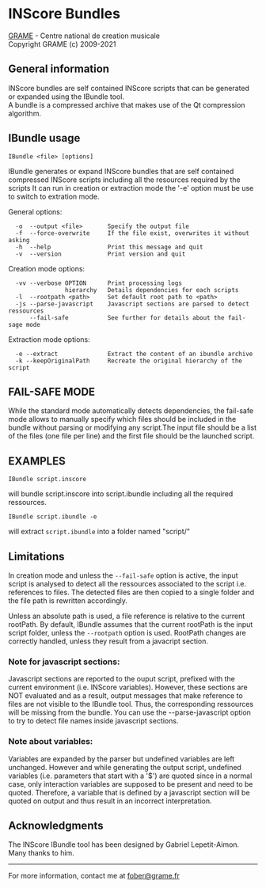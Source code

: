 # INScore Bundles
[GRAME](http://www.grame.fr) - Centre national de creation musicale  
Copyright GRAME (c) 2009-2021

## General information
INScore bundles are self contained INScore scripts that can be 
generated or expanded using the IBundle tool.   
A bundle is a compressed archive that makes use of the Qt 
compression algorithm. 

## IBundle usage

~~~~~~~~~~
IBundle <file> [options]
~~~~~~~~~~
IBundle generates or expand INScore bundles that are self contained compressed
INScore scripts including all the resources required by the scripts
It can run in creation or extraction mode
the '-e' option must be use to switch to extration mode.

General options:
~~~~~~~~~~
  -o  --output <file>       Specify the output file
  -f  --force-overwrite     If the file exist, overwrites it without asking
  -h  --help                Print this message and quit
  -v  --version             Print version and quit
~~~~~~~~~~

Creation mode options:
~~~~~~~~~~
  -vv --verbose OPTION      Print processing logs
                hierarchy   Details dependencies for each scripts
  -l  --rootpath <path>     Set default root path to <path>
  -js --parse-javascript    Javascript sections are parsed to detect ressources
      --fail-safe           See further for details about the fail-sage mode
~~~~~~~~~~

Extraction mode options:
~~~~~~~~~~
  -e --extract              Extract the content of an ibundle archive
  -k --keepOriginalPath     Recreate the original hierarchy of the script
~~~~~~~~~~


## FAIL-SAFE MODE

While the standard mode automatically detects dependencies, the fail-safe mode
allows to manually specify which files should be included in the bundle without
parsing or modifying any script.The input file should be a list of the files 
(one file per line) and the first file should be the launched script. 

## EXAMPLES
~~~~~~~~~~
IBundle script.inscore
~~~~~~~~~~
will bundle script.inscore into script.ibundle including all the required ressources.

~~~~~~~~~~
IBundle script.ibundle -e
~~~~~~~~~~
will extract `script.ibundle` into a folder named "script/" 


## Limitations

In creation mode and unless the `--fail-safe` option is active,
the input script is analysed to detect all the ressources associated
to the script i.e. references to files. The detected files are then 
copied to a single folder and the file path is rewritten accordingly.

Unless an absolute path is used, a file reference is relative to the
current rootPath. By default, IBundle assumes that the current rootPath 
is the input script folder, unless the `--rootpath` option is used. 
RootPath changes are correctly handled, unless they result from 
a javacript section.

### Note for javascript sections:

 Javascript sections are reported to the ouput script, prefixed with 
 the current environment (i.e. INScore variables). However, these sections
 are NOT evaluated and as a result, output messages that make reference 
 to files are not visible to the IBundle tool. Thus, the corresponding 
 ressources will be missing from the bundle.
 You can use the --parse-javascript option to try to detect file names
 inside javascript sections.

### Note about variables:

 Variables are expanded by the parser but undefined variables are left 
 unchanged. However and while generating the output script, undefined 
 variables (i.e. parameters that start with a '$') are quoted since in
 a normal case, only interaction variables are supposed to be present
 and need to be quoted. Therefore, a variable that is defined by a 
 javascript section will be quoted on output and thus result in an 
 incorrect interpretation.

## Acknowledgments
The INScore IBundle tool has been designed by Gabriel Lepetit-Aimon.
Many thanks to him.

---------
For more information, contact me at <fober@grame.fr>

